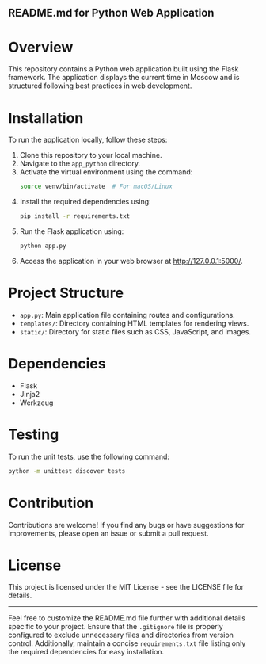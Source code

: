 ## README.md for Python Web Application

# Overview
This repository contains a Python web application built using the Flask framework. The application displays the current time in Moscow and is structured following best practices in web development.

# Installation
To run the application locally, follow these steps:

1. Clone this repository to your local machine.
2. Navigate to the `app_python` directory.
3. Activate the virtual environment using the command:
   ```bash
   source venv/bin/activate  # For macOS/Linux
   ```
4. Install the required dependencies using:
   ```bash
   pip install -r requirements.txt
   ```
5. Run the Flask application using:
   ```bash
   python app.py
   ```
6. Access the application in your web browser at http://127.0.0.1:5000/.

# Project Structure
- `app.py`: Main application file containing routes and configurations.
- `templates/`: Directory containing HTML templates for rendering views.
- `static/`: Directory for static files such as CSS, JavaScript, and images.

# Dependencies
- Flask
- Jinja2
- Werkzeug

# Testing
To run the unit tests, use the following command:
```bash
python -m unittest discover tests
```

# Contribution
Contributions are welcome! If you find any bugs or have suggestions for improvements, please open an issue or submit a pull request.

# License
This project is licensed under the MIT License - see the LICENSE file for details.

---

Feel free to customize the README.md file further with additional details specific to your project. Ensure that the `.gitignore` file is properly configured to exclude unnecessary files and directories from version control. Additionally, maintain a concise `requirements.txt` file listing only the required dependencies for easy installation.